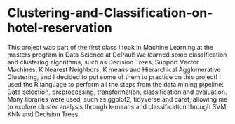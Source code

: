 # Clustering-and-Classification-on-hotel-reservation

This project was part of the first class I took in Machine Learning at the masters program in Data Science at DePaul! We learned some classification and clustering algorithms, such as Decision Trees, Support Vector Machines, K Nearest Neighbors, K means and Hierarchical Agglomerative Clustering, and I decided to put some of them to practice on this project! I used the R language to perform all the steps from the data mining pipeline: Data selection, preprocessing, transformation, classification and evaluation. Many libraries were used, such as ggplot2, tidyverse and caret, allowing me to explore cluster analysis through k-means and classification through SVM, KNN and Decision Trees.
